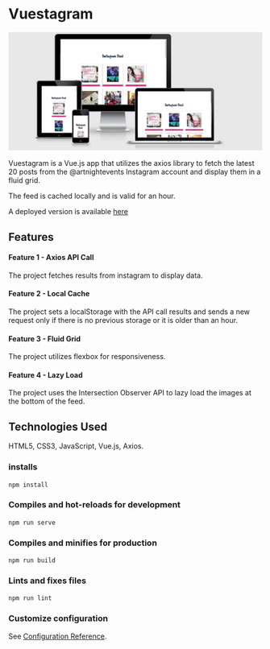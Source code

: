 # Vuestagram

![demo-image](https://github.com/synnea/Vuestagram/blob/master/public/demo.JPG)


Vuestagram is a Vue.js app that utilizes the axios library to fetch the latest 20 posts from the @artnightevents Instagram account and display them in a fluid grid.

The feed is cached locally and is valid for an hour.

A deployed version is available [here](https://synnea.github.io/Vuestagram/)

## Features 

#### Feature 1 - Axios API Call
The project fetches results from instagram to display data.

#### Feature 2 - Local Cache
The project sets a localStorage with the API call results and sends a new request only if there is no previous storage or it is older than an hour.

#### Feature 3 - Fluid Grid
The project utilizes flexbox for responsiveness.

#### Feature 4 - Lazy Load
The project uses the Intersection Observer API to lazy load the images at the bottom of the feed.

## Technologies Used

HTML5, CSS3, JavaScript, Vue.js, Axios.

### installs
```
npm install
```

### Compiles and hot-reloads for development
```
npm run serve
```

### Compiles and minifies for production
```
npm run build
```

### Lints and fixes files
```
npm run lint
```

### Customize configuration
See [Configuration Reference](https://cli.vuejs.org/config/).
